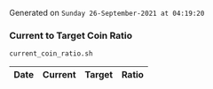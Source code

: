 Generated on `Sunday 26-September-2021 at 04:19:20`

### Current to Target Coin Ratio
`current_coin_ratio.sh`

Date|Current|Target|Ratio
---|---|---|---
